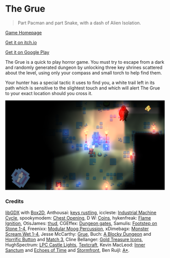 # The Grue

 > Part Pacman and part Snake, with a dash of Alien Isolation.

[Game Homepage](https://tim-martin.co.uk/2017/10/31/the-grue.html)

[Get it on itch.io](https://timboe.itch.io/the-grue)

[Get it on Google Play](https://play.google.com/store/apps/details?id=timboe.hunted)

The Grue is a quick to play horror game. You must try to escape from a dark and randomly generated dungeon by unlocking three key shrines scattered about the level, using only your compass and small torch to help find them.

Your hunter has a special tactic it uses to find you, a white trail left in its path which is sensitive to the slightest touch and which will alert The Grue to your exact location should you cross it.  

![The Grue](https://github.com/timboe/Hunted/blob/master/promotional/grue_1.png?raw=true)

### Credits

[libGDX](https://libgdx.badlogicgames.com/) with [Box2D](http://box2d.org/),
Anthousai: [keys rustling](https://freesound.org/people/Anthousai/sounds/336562/),
iccleste: [Industrial Machine Cycle](https://freesound.org/people/iccleste/sounds/260815/),
spookymodem: [Chest Opening](https://freesound.org/people/spookymodem/sounds/202092/),
D W: [Coins](https://freesound.org/people/D%20W/sounds/140382/),
hykenfreak: [Flame Ignition](https://freesound.org/people/hykenfreak/sounds/331621/),
OtisJames: [thud](https://freesound.org/people/OtisJames/sounds/215162/),
CGEffex: [Dungeon gates](https://freesound.org/people/CGEffex/sounds/97790/),
Samulis: [Footstep on Stone 1-4](https://freesound.org/people/Samulis/sounds/197778/),
Freenixx: [Modular Moog Percussion](https://freesound.org/people/Feenixx/sounds/101764/),
xDimebagx: [Monster Scream Wet 1-4](https://freesound.org/people/xDimebagx/sounds/276481/),
Jesse McCarthy: [Grue](https://opengameart.org/content/grue),
Buch: [A Blocky Dungeon](https://opengameart.org/content/a-blocky-dungeon) and [Horrific Button](https://opengameart.org/content/horrific-button) and [Match 3](https://opengameart.org/content/match-3),
Cline Bellanger: [Gold Treasure Icons](https://opengameart.org/content/gold-treasure-icons),
HughSpectrum: [LPC Castle Lights](https://opengameart.org/content/lpc-castle-lights-repack),
[Textcraft](https://textcraft.net),
Kevin MacLeod: [Inner Sanctum](http://incompetech.com/music/royalty-free/index.html?isrc=USUAN1100196) and [Echoes of Time](http://incompetech.com/music/royalty-free/index.html?isrc=USUAN1300029) and [Stormfront](http://incompetech.com/music/royalty-free/index.html?isrc=USUAN1200043),
Ben Ruijl: [A*](https://gist.github.com/benruijl/3385624).